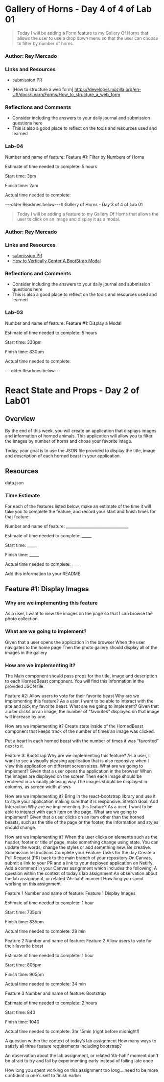 # Gallery of Horns - Day 4 of 4 of Lab 01

> Today I will be adding a Form feature to my Gallery Of Horns that allows the user to use a drop down menu so that the user can choose to filter by number of horns.


### Author: Rey Mercado

### Links and Resources
* [submission PR](https://github.com/44thm0820/gallery-of-horns)

* [How to structure a web form] https://developer.mozilla.org/en-US/docs/Learn/Forms/How_to_structure_a_web_form


### Reflections and Comments
* Consider including the answers to your daily journal and submission questions here
* This is also a good place to reflect on the tools and resources used and learned

### Lab-04

Number and name of feature: Feature #1: Filter by Numbers of Horns

Estimate of time needed to complete: 5 hours

Start time: 3pm

Finish time: 2am

Actual time needed to complete: 

---older Readmes below---# Gallery of Horns - Day 3 of 4 of Lab 01

> Today I will be adding a feature to my Gallery Of Horns that allows the user to click on an image and display it as a modal. 


### Author: Rey Mercado

### Links and Resources
* [submission PR](https://github.com/44thm0820/gallery-of-horns)
* [How to Vertically Center A BootStrap Modal](https://react-bootstrap.github.io/components/modal/#vertically-centered)

### Reflections and Comments
* Consider including the answers to your daily journal and submission questions here
* This is also a good place to reflect on the tools and resources used and learned

### Lab-03

Number and name of feature: Feature #1: Display a Modal

Estimate of time needed to complete: 5 hours

Start time: 330pm

Finish time: 830pm

Actual time needed to complete: 

---older Readmes below---

# React State and Props - Day 2 of Lab01

## Overview

By the end of this week, you will create an application that displays images and information of horned animals. This application will allow you to filter the images by number of horns and chose your favorite image.

Today, your goal is to use the JSON file provided to display the title, image and description of each horned beast in your application.

## Resources

data.json

### Time Estimate

For each of the features listed below, make an estimate of the time it will take you to complete the feature, and record your start and finish times for that feature:

Number and name of feature: ________________________________

Estimate of time needed to complete: _____

Start time: _____

Finish time: _____

Actual time needed to complete: _____

Add this information to your README.

## Feature #1: Display Images

### Why are we implementing this feature

As a user, I want to view the images on the page so that I can browse the photo collection.

### What are we going to implement?

Given that a user opens the application in the browser
When the user navigates to the home page
Then the photo gallery should display all of the images in the gallery

### How are we implementing it?

The Main component should pass props for the title, image and description to each HornedBeast component. You will find this information in the provided JSON file.

Feature #2: Allow users to vote for their favorite beast
Why are we implementing this feature?
As a user, I want to be able to interact with the site and pick my favorite beast.
What are we going to implement?
Given that a user clicks on an image, the number of “favorites” displayed on that image will increase by one.

How are we implementing it?
Create state inside of the HornedBeast component that keeps track of the number of times an image was clicked.

Put a heart in each horned beast with the number of times it was “favorited” next to it.

Feature 3: Bootstrap
Why are we implementing this feature?
As a user, I want to see a visually pleasing application that is also reponsive when I view this application on different screen sizes.
What are we going to implement?
Given that a user opens the application in the browser
When the images are displayed on the screen
Then each image should be rendered in a visually pleasing way
The images should be displayed in columns, as screen width allows

How are we implementing it?
Bring in the react-bootstrap library and use it to style your application making sure that it is responsive.
Stretch Goal: Add Interaction
Why are we implementing this feature?
As a user, I want to be able to interact with each item on the page.
What are we going to implement?
Given that a user clicks on an item other than the horned beasts, such as the title of the page or the footer, the information and styles should change.

How are we implementing it?
When the user clicks on elements such as the header, footer or title of page, make something change using state.
You can update the words, change the styles or add something new. Be creative.
Submission Instructions
Complete your Feature Tasks for the day
Create a Pull Request (PR) back to the main branch of your repository
On Canvas, submit a link to your PR and a link to your deployed application on Netlify. Add a comment in your Canvas assignment which includes the following:
A question within the context of today’s lab assignment
An observation about the lab assignment, or related ‘Ah-hah!’ moment
How long you spent working on this assignment


Feature 1
Number and name of feature: Feature 1 Display Images

Estimate of time needed to complete: 1 hour

Start time: 735pm

Finish time: 835pm

Actual time needed to complete: 28 min

Feature 2
Number and name of feature: Feature 2 Allow users to vote for their favorite beast

Estimate of time needed to complete: 1 hour

Start time: 805pm

Finish time: 905pm

Actual time needed to complete: 34 min

Feature 3
Number and name of feature: Bootstrap

Estimate of time needed to complete: 2 hours

Start time: 840

Finish time: 1040

Actual time needed to complete: 3hr 15min (right before midnight!)


A question within the context of today’s lab assignment
  How many ways to satisfy all three feature requirements including bootstrap?

An observation about the lab assignment, or related ‘Ah-hah!’ moment
  don't be afraid to try and fail by experimenting early instead of failing late once

How long you spent working on this assignment
too long... need to be more confident in one's self to finish earlier